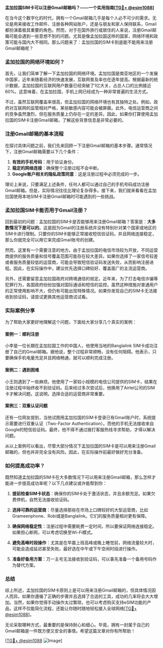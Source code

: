 **孟加拉国SIM卡可以注册Gmail邮箱吗？——一个实用指南[[TG💪+ @esim1088](https://t.me/s/esim1088)]**

在当今这个数字化的时代，拥有一个Gmail邮箱几乎是每个人必不可少的需求。无论是用来接收工作邮件、注册各种网站账户，还是与朋友和家人保持联系，Gmail都扮演着极其重要的角色。然而，对于在国外旅行或居住的人来说，注册Gmail邮箱可能会遇到一些意想不到的问题。尤其是像孟加拉国这样的国家，网络环境和政策可能与国内大不相同。那么问题来了：孟加拉国的SIM卡到底能不能用来注册Gmail邮箱呢？

### 孟加拉国的网络环境如何？

首先，让我们简单了解一下孟加拉国的网络环境。孟加拉国是南亚地区的一个发展中国家，近年来随着经济的快速发展，互联网普及率也在逐年提高。根据最新的统计数据，孟加拉国的互联网用户数量已经突破了1亿大关，占总人口的比例接近60%。这意味着，在孟加拉国，手机上网已经成为一种非常普遍的生活方式。

不过，虽然互联网覆盖率很高，但孟加拉国的网络环境也有其独特之处。例如，政府对互联网的监管相对严格，某些敏感内容可能会被屏蔽。此外，电信运营商之间的竞争虽然激烈，但在服务质量上仍存在一定的差异。因此，如果你打算使用孟加拉国的SIM卡注册Gmail邮箱，了解这些背景信息是非常必要的。

### 注册Gmail邮箱的基本流程

在探讨具体问题之前，我们先来回顾一下注册Gmail邮箱的基本步骤。通常情况下，注册Gmail邮箱需要以下几个条件：

1. **有效的手机号码**：用于验证身份。
2. **稳定的网络连接**：确保整个注册过程不会中断。
3. **Google账户相关的隐私政策同意**：这是注册过程中必须完成的一步。

理论上来说，只要满足上述条件，任何人都可以通过自己的手机号码成功注册Gmail邮箱。但是，实际情况往往比理论复杂得多。接下来，我们就来看看在孟加拉国使用本地SIM卡注册Gmail邮箱时可能遇到的一些挑战。

### 孟加拉国SIM卡能否用于Gmail注册？

回到最初的问题：孟加拉国的SIM卡是否能够用来注册Gmail邮箱？答案是：**大多数情况下是可以的**。这是因为Gmail的注册系统并没有特别针对某个国家或地区的SIM卡进行限制。只要你的SIM卡能够正常接收短信验证码，并且网络连接稳定，那么你就完全可以用它来完成Gmail账号的创建。

然而，这里有一个需要注意的地方。由于孟加拉国的电信市场较为开放，不同运营商提供的服务质量和信号覆盖范围可能存在较大差异。如果你选择了一家信号较差或者服务质量较低的运营商，可能会导致短信验证码发送失败，从而影响注册进程。因此，在实际操作中，建议优先选择口碑较好、覆盖面广的主流运营商。

另外，还需要留意孟加拉国政府对跨境通信的规定。近年来，为了打击电信诈骗等犯罪行为，各国政府纷纷加强对国际通话和短信的监控。虽然这种措施对普通用户的正常使用影响不大，但仍有可能出现特殊情况。如果你发现自己的SIM卡无法接收到验证码，请尝试更换其他运营商试试看。

### 实际案例分享

为了帮助大家更好地理解这个问题，下面给大家分享几个真实的案例：

#### 案例一：顺利注册
小李是一位长期在孟加拉国工作的中国人，他使用当地的Banglalink SIM卡成功注册了自己的Gmail邮箱。据他说，整个过程非常顺畅，没有任何阻碍。他表示，只要确保手机电量充足并且网络畅通，就可以顺利完成注册。

#### 案例二：遇到困难
小王则遇到了一些麻烦。他使用了一家较小规模的电信公司提供的SIM卡，结果在注册过程中始终收不到验证码。后来经过多次尝试后，他换用了Airtel公司的SIM卡才解决问题。这说明，选择合适的运营商非常重要。

#### 案例三：双重认证问题
还有一位网友提到，当他试图用孟加拉国的SIM卡登录已有Gmail账户时，系统提示需要进行双重认证（Two-Factor Authentication）。而他的手机无法接收来自Google的短信验证码。最终，他不得不通过拨打客服热线寻求帮助，才得以解决问题。

从以上案例可以看出，尽管大部分情况下孟加拉国的SIM卡是可以用来注册Gmail邮箱的，但也并非完全没有风险。因此，在实际操作前最好做好充分准备。

### 如何提高成功率？

既然知道孟加拉国的SIM卡在大多数情况下可以用来注册Gmail邮箱，那么怎样才能进一步提高成功率呢？以下几点建议或许能帮到你：

1. **提前检查SIM卡状态**：确保你的SIM卡处于激活状态，并且余额充足。如果欠费停机，自然无法接收验证码。
   
2. **选择可靠的运营商**：尽量选择那些在市场上口碑较好的大型运营商，比如Grameenphone、Robi或是Banglalink。它们的服务质量相对更有保障。

3. **确保网络稳定性**：注册过程中需要耗费一定时间，所以要保证网络连接稳定。如果担心断网，可以考虑切换至Wi-Fi模式。

4. **避免高峰时段操作**：尤其是在早晨上班高峰或晚上睡觉前，网络流量较大时，可能会造成延迟甚至失败。最好选在中午或下午空闲时段进行操作。

5. **准备好备用方案**：万一主号无法接收到验证码，可以事先准备一个备用号码作为替代方案。

### 总结

综上所述，孟加拉国的SIM卡原则上是可以用来注册Gmail邮箱的，但具体情况因人而异。如果你遵循了正确的步骤并且选择了合适的工具，成功的几率将会大大增加。当然，如果你觉得手动操作太过繁琐，也可以考虑购买支持eSIM功能的产品，这样不仅能简化流程，还能让你随时随地轻松接入全球网络[[TG💪+ @esim1088](https://t.me/s/esim1088)]。

无论采取哪种方式，最重要的是保持耐心和细心。毕竟，拥有一封属于自己的Gmail邮箱是一件既方便又安全的事情。希望这篇文章对你有所帮助！

[[TG💪+ @esim1088](https://t.me/s/esim1088) ![Image](https://i.postimg.cc/4NQfJmqS/Snipaste-2025-05-13-00-14-12.png)]